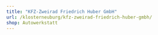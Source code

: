 ```yaml
---
title: "KFZ-Zweirad Friedrich Huber GmbH"
url: /klosterneuburg/kfz-zweirad-friedrich-huber-gmbh/
shop: Autowerkstatt
---
```

